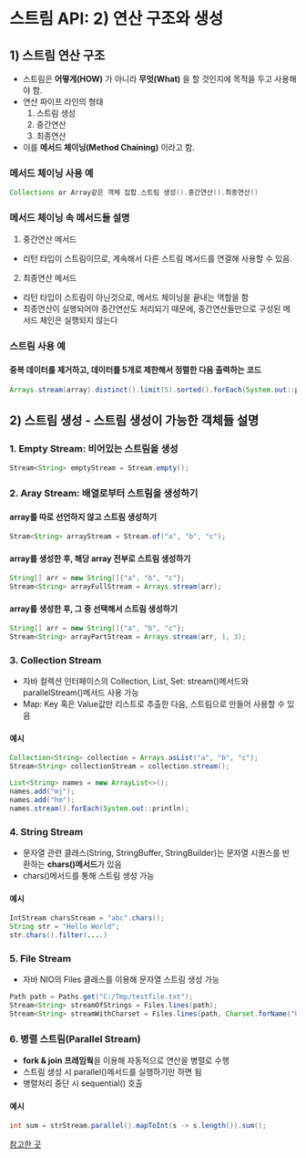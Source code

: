 # 스트림 API: 2) 연산 구조와 생성
## 1) 스트림 연산 구조
- 스트림은 **어떻게(HOW)** 가 아니라 **무엇(What)** 을 할 것인지에 목적을 두고 사용해야 함.
- 연산 파이프 라인의 형태
  1. 스트림 생성
  2. 중간연산
  3. 최종연산
- 이를 **메서드 체이닝(Method Chaining)** 이라고 함.
### 메서드 체이닝 사용 예
```java
Collections or Array같은 객체 집합.스트림 생성().중간연산().최종연산()
```
### 메서드 체이닝 속 메서드들 설명
1. 중간연산 메서드
  - 리턴 타입이 스트림이므로, 계속해서 다른 스트림 메서드를 연결해 사용할 수 있음.
2. 최종연산 메서드
  - 리턴 타입이 스트림이 아닌것으로, 메서드 체이닝을 끝내는 역할을 함
  - 최종연산이 실행되어야 중간연산도 처리되기 때문에, 중간연산들만으로 구성된 메서드 체인은 실행되지 않는다
### 스트림 사용 예
#### 중복 데이터를 제거하고, 데이터를 5개로 제한해서 정렬한 다음 출력하는 코드
```java
Arrays.stream(array).distinct().limit(5).sorted().forEach(System.out::print);
```

## 2) 스트림 생성 - 스트림 생성이 가능한 객체들 설명
### 1. Empty Stream: 비어있는 스트림을 생성
```java
Stream<String> emptyStream = Stream.empty();
```

### 2. Aray Stream: 배열로부터 스트림을 생성하기
#### array를 따로 선언하지 않고 스트림 생성하기
```java
Stram<String> arrayStream = Stream.of("a", "b", "c");
```
#### array를 생성한 후, 해당 array 전부로 스트림 생성하기
```java
String[] arr = new String[]{"a", "b", "c"};
Stream<String> arrayFullStream = Arrays.stream(arr);
```
#### array를 생성한 후, 그 중 선택해서 스트림 생성하기
```java
String[] arr = new String[]{"a", "b", "c"};
Stream<String> arrayPartStream = Arrays.stream(arr, 1, 3);
```

### 3. Collection Stream
- 자바 컬렉션 인터페이스의 Collection, List, Set: stream()메서드와 parallelStream()메서드 사용 가능
- Map: Key 혹은 Value값만 리스트로 추출한 다음, 스트림으로 만들어 사용할 수 있음
#### 예시
```java
Collection<String> collection = Arrays.asList("a", "b", "c");
Stream<String> collectionStream = collection.stream();

List<String> names = new ArrayList<>();
names.add("mj");
names.add("hm");
names.stream().forEach(System.out::println);
```

### 4. String Stream
- 문자열 관련 클래스(String, StringBuffer, StringBuilder)는 문자열 시퀀스를 반환하는 **chars()메서드**가 있음
- chars()메서드를 통해 스트림 생성 가능
#### 예시
```java
IntStream charsStream = "abc".chars();
String str = "Hello World";
str.chars().filter(....)
```

### 5. File Stream
- 자바 NIO의 Files 클래스를 이용해 문자열 스트림 생성 가능
```java
Path path = Paths.get("C:/Tmp/testfile.txt");
Stream<String> streamOfStrings = Files.lines(path);
Stream<String> streamWithCharset = Files.lines(path, Charset.forName("UTF-8"));
```

### 6. 병렬 스트림(Parallel Stream)
- **fork & join 프레임웍**을 이용해 자동적으로 연산을 병렬로 수행
- 스트림 생성 시 parallel()메서드를 실행하기만 하면 됨
- 병렬처리 중단 시 sequential() 호출
#### 예시
```java
int sum = strStream.parallel().mapToInt(s -> s.length()).sum();
```

[참고한 곳](https://dinfree.com/lecture/language/112_java_10.html)
